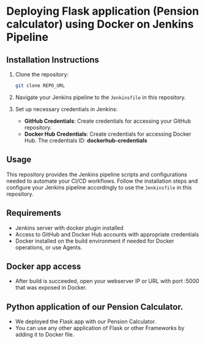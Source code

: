 # Deploying Flask application (Pension calculator) using Docker on Jenkins Pipeline

## Installation Instructions

1. Clone the repository:
   ```bash
   git clone REPO_URL
   ```

2. Navigate your Jenkins pipeline to the `Jenkinsfile` in this repository.

3. Set up necessary credentials in Jenkins:
   - **GitHub Credentials**: Create credentials for accessing your GitHub repository. 
   - **Docker Hub Credentials**: Create credentials for accessing Docker Hub. The credentials ID: **dockerhub-credentials**

## Usage

This repository provides the Jenkins pipeline scripts and configurations needed to automate your CI/CD workflows. Follow the installation steps and configure your Jenkins pipeline accordingly to use the `Jenkinsfile` in this repository.

## Requirements

- Jenkins server with docker plugin installed
- Access to GitHub and Docker Hub accounts with appropriate credentials
- Docker installed on the build environment if needed for Docker operations, or use Agents.

## Docker app access

- After build is succeeded, open your webserver IP or URL with port :5000 that was exposed in Docker.

## Python application of our Pension Calculator.

- We deployed the Flask app with our Pension Calculator.
- You can use any other application of Flask or other Frameworks by adding it to Docker file.

